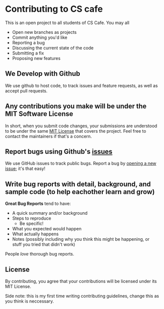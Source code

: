 # Contributing to CS cafe
This is an open project to all students of CS Cafe. You may all

- Open new branches as projects
- Commit anything you'd like
- Reporting a bug
- Discussing the current state of the code
- Submitting a fix
- Proposing new features


## We Develop with Github
We use github to host code, to track issues and feature requests, as well as accept pull requests.


## Any contributions you make will be under the MIT Software License
In short, when you submit code changes, your submissions are understood to be under the same [MIT License](http://choosealicense.com/licenses/mit/) that covers the project. Feel free to contact the maintainers if that's a concern.


## Report bugs using Github's [issues](https://github.com/briandk/transcriptase-atom/issues)
We use GitHub issues to track public bugs. Report a bug by [opening a new issue](); it's that easy!


## Write bug reports with detail, background, and sample code (to help eachother learn and grow)

**Great Bug Reports** tend to have:

- A quick summary and/or background
- Steps to reproduce
  - Be specific!
- What you expected would happen
- What actually happens
- Notes (possibly including why you think this might be happening, or stuff you tried that didn't work)

People *love* thorough bug reports.


## License
By contributing, you agree that your contributions will be licensed under its MIT License.


Side note: this is my first time writing contributing guidelines, change this as you think is neccessary.

